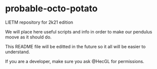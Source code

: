 # probable-octo-potato

LIETM repository for 2k21 edition

We will place here useful scripts and info in order to make our pendulus moove as it should do.

This README file will be editted in the future so it all will be easier to understand.

If you are a developer, make sure you ask @HecGL for permissions.

